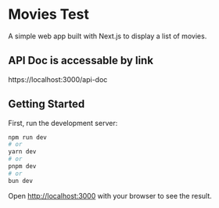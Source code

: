 # Movies Test

A simple web app built with Next.js to display a list of movies.

## API Doc is accessable by link
https://localhost:3000/api-doc

## Getting Started

First, run the development server:

```bash
npm run dev
# or
yarn dev
# or
pnpm dev
# or
bun dev
```

Open [http://localhost:3000](http://localhost:3000) with your browser to see the result.


